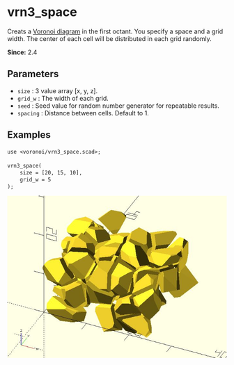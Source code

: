 # vrn3_space

Creats a [Voronoi diagram](https://en.wikipedia.org/wiki/Voronoi_diagram) in the first octant. You specify a space and a grid width. The center of each cell will be distributed in each grid randomly.

**Since:** 2.4

## Parameters

- `size` : 3 value array [x, y, z].
- `grid_w` : The width of each grid. 
- `seed` : Seed value for random number generator for repeatable results.
- `spacing` : Distance between cells. Default to 1.

## Examples

    use <voronoi/vrn3_space.scad>;

    vrn3_space(
        size = [20, 15, 10],
        grid_w = 5
    );

![vrn3_space](images/lib2x-vrn3_space-1.JPG)
